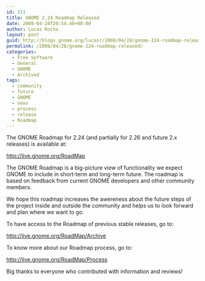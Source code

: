 ```yaml
---
id: 211
title: GNOME 2.24 Roadmap Released
date: 2008-04-28T20:54:48+00:00
author: Lucas Rocha
layout: post
guid: http://blogs.gnome.org/lucasr/2008/04/28/gnome-224-roadmap-released/
permalink: /2008/04/28/gnome-224-roadmap-released/
categories:
  - Free Software
  - General
  - GNOME
  - Archived
tags:
  - community
  - future
  - GNOME
  - news
  - process
  - release
  - Roadmap
---
```

The GNOME Roadmap for 2.24 (and partially for 2.26 and future 2.x releases) is
available at: [](http://live.gnome.org/RoadMap)

<http://live.gnome.org/RoadMap>

The GNOME Roadmap is a big-picture view of functionality we expect GNOME to
include in short-term and long-term future. The roadmap is based on feedback
from current GNOME developers and other community members.

We hope this roadmap increases the awereness about the future steps of the
project inside and outside the community and helps us to look forward and plan
where we want to go.

To have access to the Roadmap of previous stable releases, go to:

 <http://live.gnome.org/RoadMap/Archive>

To know more about our Roadmap process, go to:

 <http://live.gnome.org/RoadMap/Process>

Big thanks to everyone who contributed with information and reviews!
